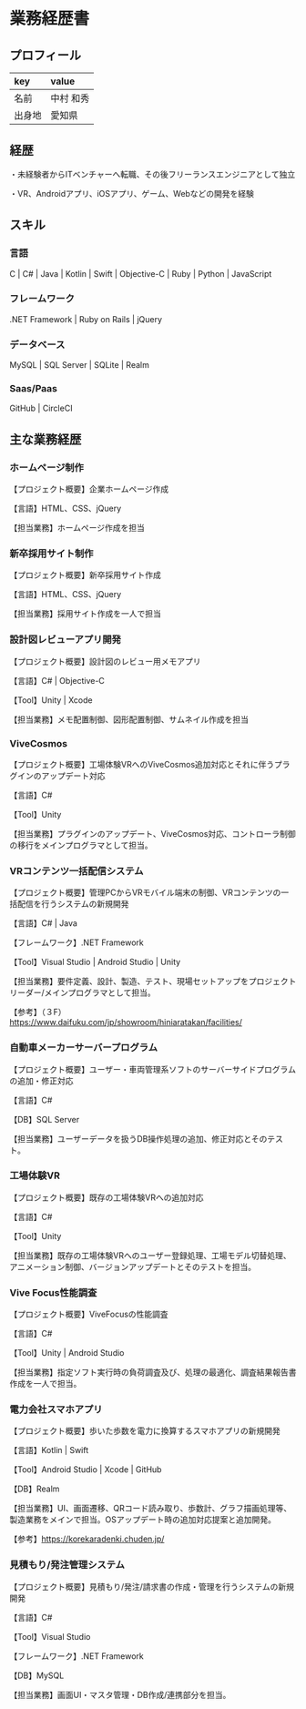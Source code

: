 # 業務経歴書

## プロフィール
| key | value |
|:----|:----|
| 名前 | 中村 和秀 |
| 出身地 | 愛知県 |

## 経歴
・未経験者からITベンチャーへ転職、その後フリーランスエンジニアとして独立

・VR、Androidアプリ、iOSアプリ、ゲーム、Webなどの開発を経験

## スキル

### 言語
C | C# | Java | Kotlin | Swift | Objective-C | Ruby | Python | JavaScript

### フレームワーク
.NET Framework | Ruby on Rails | jQuery

### データベース
MySQL | SQL Server | SQLite | Realm

### Saas/Paas
GitHub | CircleCI


## 主な業務経歴
### ホームページ制作
【プロジェクト概要】企業ホームページ作成

【言語】HTML、CSS、jQuery

【担当業務】ホームページ作成を担当

### 新卒採用サイト制作
【プロジェクト概要】新卒採用サイト作成

【言語】HTML、CSS、jQuery

【担当業務】採用サイト作成を一人で担当

### 設計図レビューアプリ開発
【プロジェクト概要】設計図のレビュー用メモアプリ

【言語】C# | Objective-C

【Tool】Unity | Xcode

【担当業務】メモ配置制御、図形配置制御、サムネイル作成を担当

### ViveCosmos
【プロジェクト概要】工場体験VRへのViveCosmos追加対応とそれに伴うプラグインのアップデート対応

【言語】C#

【Tool】Unity

【担当業務】プラグインのアップデート、ViveCosmos対応、コントローラ制御の移行をメインプログラマとして担当。

### VRコンテンツ一括配信システム
【プロジェクト概要】管理PCからVRモバイル端末の制御、VRコンテンツの一括配信を行うシステムの新規開発

【言語】C# | Java

【フレームワーク】.NET Framework

【Tool】Visual Studio | Android Studio | Unity

【担当業務】要件定義、設計、製造、テスト、現場セットアップをプロジェクトリーダー/メインプログラマとして担当。

【参考】（３F）https://www.daifuku.com/jp/showroom/hiniaratakan/facilities/


### 自動車メーカーサーバープログラム
【プロジェクト概要】ユーザー・車両管理系ソフトのサーバーサイドプログラムの追加・修正対応

【言語】C#

【DB】SQL Server

【担当業務】ユーザーデータを扱うDB操作処理の追加、修正対応とそのテスト。


### 工場体験VR
【プロジェクト概要】既存の工場体験VRへの追加対応

【言語】C#

【Tool】Unity

【担当業務】既存の工場体験VRへのユーザー登録処理、工場モデル切替処理、アニメーション制御、バージョンアップデートとそのテストを担当。

### Vive Focus性能調査
【プロジェクト概要】ViveFocusの性能調査

【言語】C#

【Tool】Unity | Android Studio

【担当業務】指定ソフト実行時の負荷調査及び、処理の最適化、調査結果報告書作成を一人で担当。

### 電力会社スマホアプリ
【プロジェクト概要】歩いた歩数を電力に換算するスマホアプリの新規開発

【言語】Kotlin | Swift

【Tool】Android Studio | Xcode | GitHub

【DB】Realm

【担当業務】UI、画面遷移、QRコード読み取り、歩数計、グラフ描画処理等、製造業務をメインで担当。OSアップデート時の追加対応提案と追加開発。

【参考】https://korekaradenki.chuden.jp/

### 見積もり/発注管理システム
【プロジェクト概要】見積もり/発注/請求書の作成・管理を行うシステムの新規開発

【言語】C#

【Tool】Visual Studio

【フレームワーク】.NET Framework

【DB】MySQL

【担当業務】画面UI・マスタ管理・DB作成/連携部分を担当。


